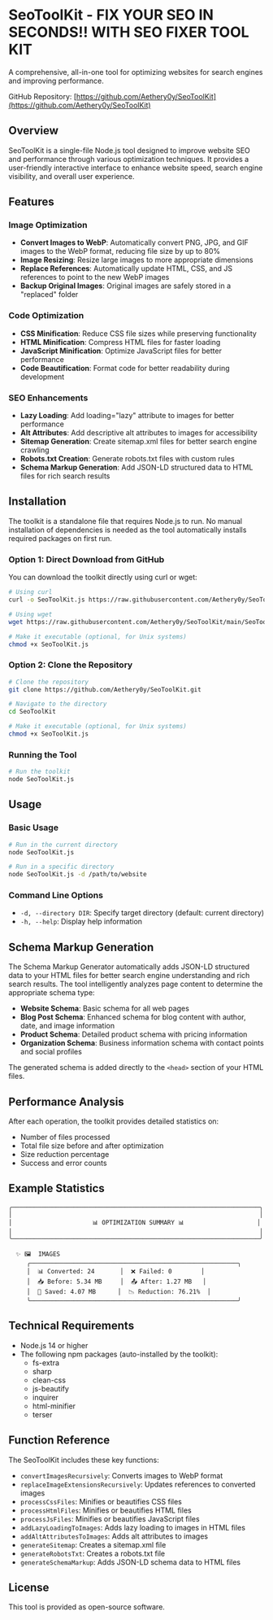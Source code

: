 # SeoToolKit - FIX YOUR SEO IN SECONDS!! WITH SEO FIXER TOOL KIT

A comprehensive, all-in-one tool for optimizing websites for search engines and improving performance.

GitHub Repository: [https://github.com/Aethery0y/SeoToolKit](https://github.com/Aethery0y/SeoToolKit)

## Overview

SeoToolKit is a single-file Node.js tool designed to improve website SEO and performance through various optimization techniques. It provides a user-friendly interactive interface to enhance website speed, search engine visibility, and overall user experience.

## Features

### Image Optimization
- **Convert Images to WebP**: Automatically convert PNG, JPG, and GIF images to the WebP format, reducing file size by up to 80%
- **Image Resizing**: Resize large images to more appropriate dimensions
- **Replace References**: Automatically update HTML, CSS, and JS references to point to the new WebP images
- **Backup Original Images**: Original images are safely stored in a "replaced" folder

### Code Optimization
- **CSS Minification**: Reduce CSS file sizes while preserving functionality
- **HTML Minification**: Compress HTML files for faster loading
- **JavaScript Minification**: Optimize JavaScript files for better performance
- **Code Beautification**: Format code for better readability during development

### SEO Enhancements
- **Lazy Loading**: Add loading="lazy" attribute to images for better performance
- **Alt Attributes**: Add descriptive alt attributes to images for accessibility
- **Sitemap Generation**: Create sitemap.xml files for better search engine crawling
- **Robots.txt Creation**: Generate robots.txt files with custom rules
- **Schema Markup Generation**: Add JSON-LD structured data to HTML files for rich search results

## Installation

The toolkit is a standalone file that requires Node.js to run. No manual installation of dependencies is needed as the tool automatically installs required packages on first run.

### Option 1: Direct Download from GitHub

You can download the toolkit directly using curl or wget:

```bash
# Using curl
curl -o SeoToolKit.js https://raw.githubusercontent.com/Aethery0y/SeoToolKit/main/SeoToolKit.js

# Using wget
wget https://raw.githubusercontent.com/Aethery0y/SeoToolKit/main/SeoToolKit.js

# Make it executable (optional, for Unix systems)
chmod +x SeoToolKit.js
```

### Option 2: Clone the Repository

```bash
# Clone the repository
git clone https://github.com/Aethery0y/SeoToolKit.git

# Navigate to the directory
cd SeoToolKit

# Make it executable (optional, for Unix systems)
chmod +x SeoToolKit.js
```

### Running the Tool

```bash
# Run the toolkit
node SeoToolKit.js
```

## Usage

### Basic Usage

```bash
# Run in the current directory
node SeoToolKit.js

# Run in a specific directory
node SeoToolKit.js -d /path/to/website
```

### Command Line Options

- `-d, --directory DIR`: Specify target directory (default: current directory)
- `-h, --help`: Display help information

## Schema Markup Generation

The Schema Markup Generator automatically adds JSON-LD structured data to your HTML files for better search engine understanding and rich search results. The tool intelligently analyzes page content to determine the appropriate schema type:

- **Website Schema**: Basic schema for all web pages
- **Blog Post Schema**: Enhanced schema for blog content with author, date, and image information
- **Product Schema**: Detailed product schema with pricing information
- **Organization Schema**: Business information schema with contact points and social profiles

The generated schema is added directly to the `<head>` section of your HTML files.

## Performance Analysis

After each operation, the toolkit provides detailed statistics on:

- Number of files processed
- Total file size before and after optimization
- Size reduction percentage
- Success and error counts

## Example Statistics

```
╭────────────────────────────────────────────────────────────────────╮
│                                                                    │
│                      📊 OPTIMIZATION SUMMARY 📊                    │
│                                                                    │
╰────────────────────────────────────────────────────────────────────╯

  ✨ 🖼️  IMAGES
     ╭─────────────────────────────────────────────────────────╮
     │  📊 Converted: 24       │  ❌ Failed: 0        │
     │  📥 Before: 5.34 MB     │  📤 After: 1.27 MB   │
     │  💾 Saved: 4.07 MB      │  📉 Reduction: 76.21%  │
     ╰─────────────────────────────────────────────────────────╯
```

## Technical Requirements

- Node.js 14 or higher
- The following npm packages (auto-installed by the toolkit):
  - fs-extra
  - sharp
  - clean-css
  - js-beautify
  - inquirer
  - html-minifier
  - terser

## Function Reference

The SeoToolKit includes these key functions:

- `convertImagesRecursively`: Converts images to WebP format
- `replaceImageExtensionsRecursively`: Updates references to converted images
- `processCssFiles`: Minifies or beautifies CSS files
- `processHtmlFiles`: Minifies or beautifies HTML files
- `processJsFiles`: Minifies or beautifies JavaScript files
- `addLazyLoadingToImages`: Adds lazy loading to images in HTML files
- `addAltAttributesToImages`: Adds alt attributes to images
- `generateSitemap`: Creates a sitemap.xml file
- `generateRobotsTxt`: Creates a robots.txt file
- `generateSchemaMarkup`: Adds JSON-LD schema data to HTML files

## License

This tool is provided as open-source software.

